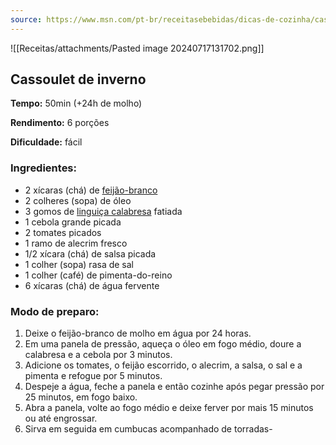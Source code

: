 ```yaml
---
source: https://www.msn.com/pt-br/receitasebebidas/dicas-de-cozinha/cassoulet-de-inverno-saiba-como-fazer-a-receita-aconchegante-e-quentinha/ar-BB1pXlSR
---
```



![[Receitas/attachments/Pasted image 20240717131702.png]]
## Cassoulet de inverno

**Tempo:** 50min (+24h de molho)

**Rendimento:** 6 porções

**Dificuldade:** fácil

### **Ingredientes:**

- 2 xícaras (chá) de [feijão-branco](https://guiadacozinha.com.br/dicas-de-cozinha/receitas-com-feijao-branco/)
- 2 colheres (sopa) de óleo
- 3 gomos de [linguiça calabresa](https://www.altoastral.com.br/receitas/receitas-com-linguica-calabresa/) fatiada
- 1 cebola grande picada
- 2 tomates picados
- 1 ramo de alecrim fresco
- 1/2 xícara (chá) de salsa picada
- 1 colher (sopa) rasa de sal
- 1 colher (café) de pimenta-do-reino
- 6 xícaras (chá) de água fervente

### **Modo de preparo:**

1. Deixe o feijão-branco de molho em água por 24 horas.
2. Em uma panela de pressão, aqueça o óleo em fogo médio, doure a calabresa e a cebola por 3 minutos.
3. Adicione os tomates, o feijão escorrido, o alecrim, a salsa, o sal e a pimenta e refogue por 5 minutos.
4. Despeje a água, feche a panela e então cozinhe após pegar pressão por 25 minutos, em fogo baixo.
5. Abra a panela, volte ao fogo médio e deixe ferver por mais 15 minutos ou até engrossar.
6. Sirva em seguida em cumbucas acompanhado de torradas-